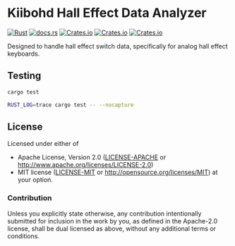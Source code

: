 # Kiibohd Hall Effect Data Analyzer

[![Rust](https://github.com/kiibohd/kiibohd-core/actions/workflows/rust.yml/badge.svg)](https://github.com/kiibohd/kiibohd-core/actions/workflows/rust.yml)
[![docs.rs](https://docs.rs/kiibohd-hall-effect/badge.svg)](https://docs.rs/kiibohd-hall-effect)
[![Crates.io](https://img.shields.io/crates/v/kiibohd-hall-effect.svg)](https://crates.io/crates/kiibohd-hall-effect)
[![Crates.io](https://img.shields.io/crates/l/kiibohd-hall-effect.svg)](https://crates.io/crates/kiibohd-hall-effect)
[![Crates.io](https://img.shields.io/crates/d/kiibohd-hall-effect.svg)](https://crates.io/crates/kiibohd-hall-effect)

Designed to handle hall effect switch data, specifically for analog hall effect keyboards.

## Testing

```bash
cargo test

RUST_LOG=trace cargo test -- --nocapture
```

## License

Licensed under either of
 * Apache License, Version 2.0 ([LICENSE-APACHE](LICENSE-APACHE) or http://www.apache.org/licenses/LICENSE-2.0)
 * MIT license ([LICENSE-MIT](LICENSE-MIT) or http://opensource.org/licenses/MIT)
at your option.

### Contribution

Unless you explicitly state otherwise, any contribution intentionally submitted
for inclusion in the work by you, as defined in the Apache-2.0 license, shall be dual licensed as above, without any
additional terms or conditions.
